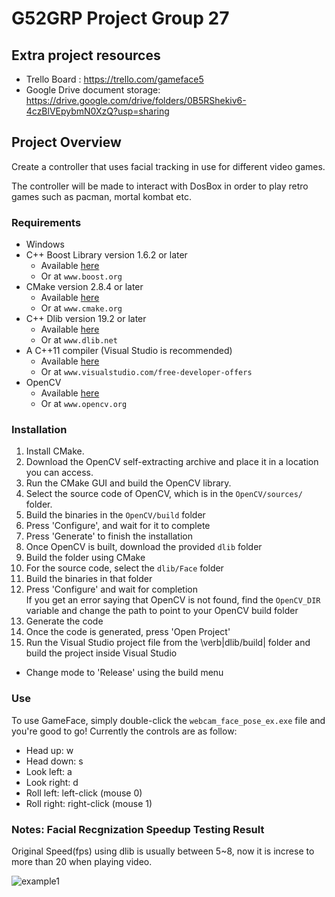# G52GRP Project Group 27

## Extra project resources
* Trello Board : https://trello.com/gameface5
* Google Drive document storage: https://drive.google.com/drive/folders/0B5RShekiv6-4czBlVEpybmN0XzQ?usp=sharing


## Project Overview  
Create a controller that uses facial tracking in use for different video games.

The controller will be made to interact with DosBox in order to play retro games such as pacman, mortal kombat etc.

### Requirements
- Windows
- C++ Boost Library version 1.6.2 or later
  - Available [here](www.boost.org)
  - Or at `www.boost.org`
- CMake version 2.8.4 or later
  - Available [here](www.cmake.org)
  - Or at `www.cmake.org`
- C++ Dlib version 19.2 or later
  - Available [here](www.dlib.net)
  - Or at `www.dlib.net`
- A C++11 compiler (Visual Studio is recommended)
  - Available [here](www.visualstudio.com/free-developer-offers)
  - Or at `www.visualstudio.com/free-developer-offers`
- OpenCV
  - Available [here](www.opencv.org)
  - Or at `www.opencv.org`

### Installation
  1. Install CMake.
  2. Download the OpenCV self-extracting archive and place it in a location you can access.
  3. Run the CMake GUI and build the OpenCV library.
  1. Select the source code of OpenCV, which is in the `OpenCV/sources/` folder.
  2. Build the binaries in the `OpenCV/build` folder
  3. Press 'Configure', and wait for it to complete
  4. Press 'Generate' to finish the installation
  4. Once OpenCV is built, download the provided `dlib` folder
  5. Build the folder using CMake
  1. For the source code, select the `dlib/Face` folder
  2. Build the binaries in that folder
  3. Press 'Configure' and wait for completion  
  If you get an error saying that OpenCV is not found, find the `OpenCV_DIR` variable and change the path to
  point to your OpenCV build folder
  4. Generate the code
  5. Once the code is generated, press 'Open Project'
  6. Run the Visual Studio project file from the \verb|dlib/build| folder and build the project inside Visual Studio
  - Change mode to 'Release' using the build menu

### Use
  To use GameFace, simply double-click the `webcam_face_pose_ex.exe` file and you're good to go!
  Currently the controls are as follow:
  - Head up: w
  - Head down: s
  - Look left: a
  - Look right: d
  - Roll left: left-click (mouse 0)
  - Roll right: right-click (mouse 1)

### Notes: Facial Recgnization Speedup Testing Result

Original Speed(fps) using dlib is usually between 5~8, now it is increse to more than 20 when playing video.

![example1](https://i.imgsafe.org/ca65170b46.png) 
